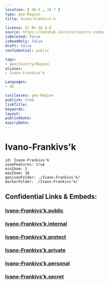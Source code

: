 ```yaml
---
location: [ 48.6 , 24.7 ] 
type: geo-Region
title: Ivano-Frankivs'k

license: CC BY-SA 4.0
source: https://datahub.io/core/country-codes
isDeleted: false
isReadOnly: false
draft: false
confidential: public

tags:
- geo/Country/Region
aliases:
- Ivano-Frankivs'k

Languages:
- de

cssclasses: geo-Region
publish: true
linkTitle: 
keywords: 
layout: 
publishDate: 
expiryDate: 
---
```


# Ivano-Frankivs'k

```leaflet
id: Ivano-Frankivs'k
zoomFeatures: true 
minZoom: 2 
maxZoom: 18
geojsonFolder: ./Ivano-Frankivs'k/
markerFolder: ./Ivano-Frankivs'k/
```


## Confidential Links & Embeds: 

### [Ivano-Frankivs'k.public](/_public/\Earth\Continent\Europe\Europe~East\Ukraine\Regions~UkraineIvano-Frankivs'k.public.md) 

### [Ivano-Frankivs'k.internal](/_internal/\Earth\Continent\Europe\Europe~East\Ukraine\Regions~UkraineIvano-Frankivs'k.internal.md) 

### [Ivano-Frankivs'k.protect](/_protect/\Earth\Continent\Europe\Europe~East\Ukraine\Regions~UkraineIvano-Frankivs'k.protect.md) 

### [Ivano-Frankivs'k.private](/_private/\Earth\Continent\Europe\Europe~East\Ukraine\Regions~UkraineIvano-Frankivs'k.private.md) 

### [Ivano-Frankivs'k.personal](/_personal/\Earth\Continent\Europe\Europe~East\Ukraine\Regions~UkraineIvano-Frankivs'k.personal.md) 

### [Ivano-Frankivs'k.secret](/_secret/\Earth\Continent\Europe\Europe~East\Ukraine\Regions~UkraineIvano-Frankivs'k.secret.md)

